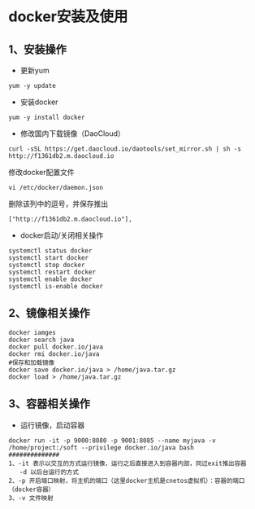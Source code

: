 

# docker安装及使用

## 1、安装操作

* 更新yum

```shell
yum -y update
```

* 安装docker

```shell
yum -y install docker
```

* 修改国内下载镜像（DaoCloud）

```shell
curl -sSL https://get.daocloud.io/daotools/set_mirror.sh | sh -s http://f1361db2.m.daocloud.io
```

修改docker配置文件

```shell
vi /etc/docker/daemon.json
```

删除该列中的逗号，并保存推出

```shell
["http://f1361db2.m.daocloud.io"],
```

* docker启动/关闭相关操作

```shell
systemctl status docker
systemctl start docker
systemctl stop docker
systemctl restart docker
systemctl enable docker
systemctl is-enable docker
```

## 2、镜像相关操作

```shell
docker iamges
docker search java
docker pull docker.io/java
docker rmi docker.io/java
#保存和加载镜像
docker save docker.io/java > /home/java.tar.gz
docker load > /home/java.tar.gz
```

## 3、容器相关操作

* 运行镜像，启动容器

```shell
docker run -it -p 9000:8080 -p 9001:8085 --name myjava -v /home/project:/soft --privilege docker.io/java bash
##############
1、-it 表示以交互的方式运行镜像，运行之后直接进入到容器内部，同过exit推出容器
   -d 以后台运行的方式
2、-p 开启端口映射，将主机的端口（这里docker主机是cnetos虚拟机）：容器的端口（docker容器）
3、-v 文件映射
```



